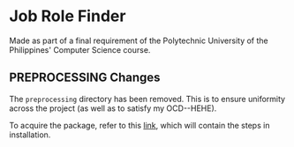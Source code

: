 # Job Role Finder

Made as part of a final requirement of the Polytechnic University of the Philippines' Computer Science course.

## PREPROCESSING Changes

The `preprocessing` directory has been removed. This is to ensure uniformity across the project (as well as to satisfy my OCD--HEHE).

To acquire the package, refer to this [link](https://github.com/conraduouou/job-findr-preprocessing), which will contain the steps in installation.

